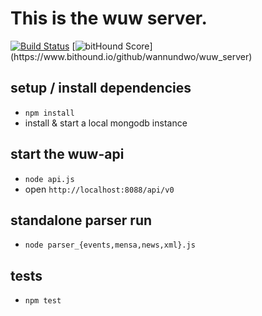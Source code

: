 # This is the wuw server.
[![Build Status](https://travis-ci.org/wannundwo/wuw_server.svg?branch=master)](https://travis-ci.org/wannundwo/wuw_server)
[![bitHound Score](https://www.bithound.io/github/wannundwo/wuw_server/badges/score.svg?)](https://www.bithound.io/github/wannundwo/wuw_server)


## setup / install dependencies
* `npm install`
* install & start a local mongodb instance

## start the wuw-api
* `node api.js`  
* open `http://localhost:8088/api/v0`

## standalone parser run
* `node parser_{events,mensa,news,xml}.js`

## tests
* `npm test`
